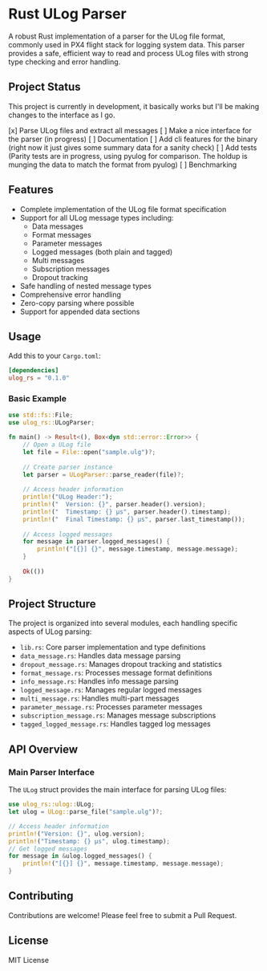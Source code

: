 # Rust ULog Parser

A robust Rust implementation of a parser for the ULog file format, commonly used in PX4 flight stack for logging system data. This parser provides a safe, efficient way to read and process ULog files with strong type checking and error handling.

## Project Status

This project is currently in development, it basically works but I'll be making changes to the interface as I go.

[x] Parse ULog files and extract all messages
[ ] Make a nice interface for the parser (in progress)
[ ] Documentation
[ ] Add cli features for the binary (right now it just gives some summary data for a sanity check)
[ ] Add tests (Parity tests are in progress, using pyulog for comparison. The holdup is munging the data to match the format from pyulog)
[ ] Benchmarking

## Features

- Complete implementation of the ULog file format specification
- Support for all ULog message types including:
  - Data messages
  - Format messages
  - Parameter messages
  - Logged messages (both plain and tagged)
  - Multi messages
  - Subscription messages
  - Dropout tracking
- Safe handling of nested message types
- Comprehensive error handling
- Zero-copy parsing where possible
- Support for appended data sections

## Usage

Add this to your `Cargo.toml`:

```toml
[dependencies]
ulog_rs = "0.1.0"
```

### Basic Example

```rust
use std::fs::File;
use ulog_rs::ULogParser;

fn main() -> Result<(), Box<dyn std::error::Error>> {
    // Open a ULog file
    let file = File::open("sample.ulg")?;
    
    // Create parser instance
    let parser = ULogParser::parse_reader(file)?;
    
    // Access header information
    println!("ULog Header:");
    println!("  Version: {}", parser.header().version);
    println!("  Timestamp: {} μs", parser.header().timestamp);
    println!("  Final Timestamp: {} μs", parser.last_timestamp());
    
    // Access logged messages
    for message in parser.logged_messages() {
        println!("[{}] {}", message.timestamp, message.message);
    }
    
    Ok(())
}
```

## Project Structure

The project is organized into several modules, each handling specific aspects of ULog parsing:

- `lib.rs`: Core parser implementation and type definitions
- `data_message.rs`: Handles data message parsing
- `dropout_message.rs`: Manages dropout tracking and statistics
- `format_message.rs`: Processes message format definitions
- `info_message.rs`: Handles info message parsing
- `logged_message.rs`: Manages regular logged messages
- `multi_message.rs`: Handles multi-part messages
- `parameter_message.rs`: Processes parameter messages
- `subscription_message.rs`: Manages message subscriptions
- `tagged_logged_message.rs`: Handles tagged log messages

## API Overview

### Main Parser Interface

The `ULog` struct provides the main interface for parsing ULog files:

```rust
use ulog_rs::ulog::ULog;
let ulog = ULog::parse_file("sample.ulg")?;

// Access header information
println!("Version: {}", ulog.version);
println!("Timestamp: {} μs", ulog.timestamp);
// Get logged messages
for message in &ulog.logged_messages() {
    println!("[{}] {}", message.timestamp, message.message);
}
```

## Contributing

Contributions are welcome! Please feel free to submit a Pull Request.

## License

MIT License
